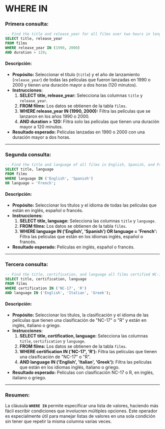# WHERE IN

### **Primera consulta:**
```sql
-- Find the title and release_year for all films over two hours in length released in 1990 and 2000
SELECT title, release_year
FROM films
WHERE release_year IN (1990, 2000)
AND duration > 120;
```

#### Descripción:
- **Propósito:** Seleccionar el título (`title`) y el año de lanzamiento (`release_year`) de todas las películas que fueron lanzadas en 1990 o 2000 y tienen una duración mayor a dos horas (120 minutos).
- **Instrucciones:**
   1. **SELECT title, release_year:** Selecciona las columnas `title` y `release_year`.
   2. **FROM films:** Los datos se obtienen de la tabla `films`.
   3. **WHERE release_year IN (1990, 2000):** Filtra las películas que se lanzaron en los años 1990 o 2000.
   4. **AND duration > 120:** Filtra solo las películas que tienen una duración mayor a 120 minutos.
- **Resultado esperado:** Películas lanzadas en 1990 o 2000 con una duración mayor a dos horas.

---

### **Segunda consulta:**
```sql
-- Find the title and language of all films in English, Spanish, and French
SELECT title, language
FROM films
WHERE language IN ('English', 'Spanish')
OR language = 'French';
```

#### Descripción:
- **Propósito:** Seleccionar los títulos y el idioma de todas las películas que están en inglés, español o francés.
- **Instrucciones:**
   1. **SELECT title, language:** Selecciona las columnas `title` y `language`.
   2. **FROM films:** Los datos se obtienen de la tabla `films`.
   3. **WHERE language IN ('English', 'Spanish') OR language = 'French':** Filtra las películas que están en los idiomas inglés, español o francés.
- **Resultado esperado:** Películas en inglés, español o francés.

---

### **Tercera consulta:**
```sql
-- Find the title, certification, and language all films certified NC-17 or R that are in English, Italian, or Greek
SELECT title, certification, language
FROM films
WHERE certification IN ('NC-17', 'R')
AND language IN ('English', 'Italian', 'Greek');
```

#### Descripción:
- **Propósito:** Seleccionar los títulos, la clasificación y el idioma de las películas que tienen una clasificación de "NC-17" o "R" y están en inglés, italiano o griego.
- **Instrucciones:**
   1. **SELECT title, certification, language:** Selecciona las columnas `title`, `certification` y `language`.
   2. **FROM films:** Los datos se obtienen de la tabla `films`.
   3. **WHERE certification IN ('NC-17', 'R'):** Filtra las películas que tienen una clasificación de "NC-17" o "R".
   4. **AND language IN ('English', 'Italian', 'Greek'):** Filtra las películas que están en los idiomas inglés, italiano o griego.
- **Resultado esperado:** Películas con clasificación NC-17 o R, en inglés, italiano o griego.

---

### **Resumen:**
La cláusula **`WHERE IN`** permite especificar una lista de valores, haciendo más fácil escribir condiciones que involucren múltiples opciones. Este operador es especialmente útil para manejar listas de valores en una sola condición sin tener que repetir la misma columna varias veces.